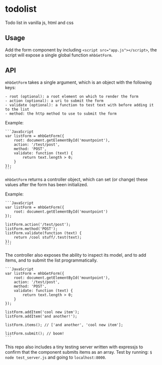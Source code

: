 todolist
========

Todo list in vanilla js, html and css

Usage
-----

Add the form component by including `<script src="app.js"></script>`, the script will expose a single global function `mhbGetForm`.

API
---

`mhbGetForm` takes a single argument, which is an object with the following keys:

	- root (optional): a root element on which to render the form
	- action (optional): a uri to submit the form
	- validate (optional): a function to test text with before adding it to the list
	- method: the http method to use to submit the form

Example:

	```JavaScript
	var listForm = mhbGetForm({
		root: document.getElementById('mountpoint'),
		action: '/test/post',
		method: 'POST',
		validate: function (text) {
			return text.length > 0;
		}
	});
	```

`mhbGetForm` returns a controller object, which can set (or change) these values after the form has been initialized.

Example:

	```JavaScript
	var listForm = mhbGetForm({
		root: document.getElementById('mountpoint')
	});

	listForm.action('/test/post');
	listForm.method('POST');
	listForm.validate(function (text) {
		return /cool stuff/.test(text);
	});
	```

The controller also exposes the ability to inspect its model, and to add items, and to submit the list programmatically.

	```JavaScript
	var listForm = mhbGetForm({
		root: document.getElementById('mountpoint'),
		action: '/test/post',
		method: 'POST',
		validate: function (text) {
			return text.length > 0;
		}
	});

	listForm.addItem('cool new item');
	listForm.addItem('and another!');

	listForm.items(); // ['and another', 'cool new item'];

	listForm.submit(); // boom!
	```

This repo also includes a tiny testing server written with expressjs to confirm that the component submits items as an array. Test by running: `$ node test_server.js` and going to `localhost:8000`.
